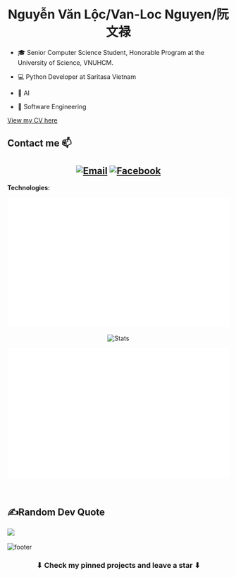 <h1 align="center">Nguyễn Văn Lộc/Van-Loc Nguyen/阮文禄 </h1>

<div>



- :mortar_board: Senior Computer Science Student, Honorable Program at the University of Science, VNUHCM.
- :computer: Python Developer at Saritasa Vietnam

- :blue_book: AI 
- :blue_book: Software Engineering 
  
[View my CV here](https://drive.google.com/file/d/1y1pZ9hamM3hO6gMTJH6mEtGJgTSAUCn6/view)

## Contact me :mailbox:  
	
<center>

[![Email](https://img.shields.io/badge/Gmail-D14836?style=for-the-badge&logo=gmail&logoColor=white)](https://mailhide.io/e/MwZFxK1o)
[![Facebook](https://img.shields.io/badge/Facebook-%231877F2.svg?style=for-the-badge&logo=Facebook&logoColor=white)](https://www.facebook.com/vanlocO19180802/)	
---

</center>	

</div>

**Technologies:**  
<p align="center">
  <img src="https://github.com/vanloc1808/github-stats/blob/master/generated/overview.svg" alt="Stats1" style="display:inline-block;">
</p>
<!-- <p align="center">
  <img src="https://github-readme-stats.vercel.app/api?username=vanloc1808&layout=compact&hide_border=true&langs_count=8&theme=tokyonight" alt="Stats">  
   
</p> -->
<p align="center">
  <img src="https://github-readme-streak-stats.herokuapp.com/?user=vanloc1808&theme=synthwave&hide_border=false" alt="Stats">  
</p>
<p align="center">
  <img src="https://github.com/vanloc1808/github-stats/blob/master/generated/languages.svg" alt="Stats1" style="display:inline-block;">
</p>

<br>

## ✍️Random Dev Quote
![](https://quotes-github-readme.vercel.app/api?type=horizontal&theme=gruvbox)

![footer](https://capsule-render.vercel.app/api?type=wave&&&&color=0:ff66cc,100:3399ff&height=130&section=footer)

<h3 align="center">
	⬇ Check my pinned projects and leave a star ⬇
</h3>
